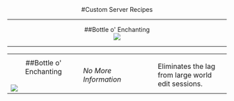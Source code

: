 ---
---
<div style="text-align: center;" markdown="1">
#Custom Server Recipes
</div>

<hr>

<table width="100%">
  <tr>
    <th width="33%"></th>
    <th width="34%"></th>
    <th width="33%"></th>
  </tr>
  <tr>
    <td class="tg-9hbo"><div style="text-align: center;" markdown="1">##Bottle o' Enchanting</div><br/><img src="http://damnation.eu/wiki/images/0/0d/Rc_expbottle.jpg"></td>
    <td class="tg-jogk"><i>No More Information</i></td>
    <td class="tg-yw4l">Eliminates the lag from large world edit sessions.</td>
  </tr>

<div style="text-align: center;" markdown="1">
##Bottle o' Enchanting
</div>
<center><img src="http://damnation.eu/wiki/images/0/0d/Rc_expbottle.jpg"></center>

<hr>

